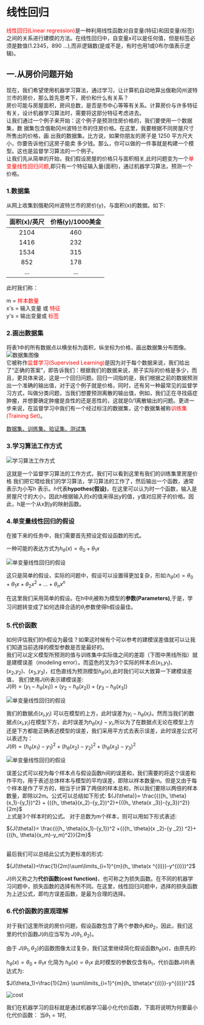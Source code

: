 # 线性回归
<font color=red>线性回归(Linear regression)</font>是一种利用线性函数对自变量(特征)和因变量(标签)之间的关系进行建模的方法。在线性回归中，自变量x可以是任何值，但是标签必须是数值(1.2345，890 ...),而非逻辑数(是或不是，有时也用1或0布尔值表示逻辑)。
## 一.从房价问题开始
现在，我们希望使用机器学习算法，通过学习，让计算机自动地算出俄勒冈州波特兰市的房价，那么首先思考下，房价和什么有关系？</br>
房价可能与房屋面积，房间总数，是否是市中心等等有关系。计算房价与许多特征有关，设计机器学习算法时，需要将这部分特征考虑进去。</br>
让我们通过一个例子来开始：这个例子是预测住房价格的，我们要使用一个数据集，数
据集包含俄勒冈州波特兰市的住房价格。在这里，我要根据不同房屋尺寸所售出的价格，画
出我的数据集。比方说，如果你朋友的房子是 1250 平方尺大小，你要告诉他们这房子能卖
多少钱。那么，你可以做的一件事就是构建一个模型。这也是监督学习算法的一个例子。</br>
让我们先从简单的开始，我们假设房屋的价格只与面积相关,此时问题变为一个<font color=red>单变量线性回归问题</font>,即只有一个特征输入量(面积)，通过机器学习算法，预测一个价格。
### 1.数据集
从网上收集到俄勒冈州波特兰市的房价(y)，与面积(x)的数据。如下:</br>


<div align="center">

 | 面积(x)/英尺 | 价格(y)/1000美金|
 |:-------:|:-------:|
 | 2104 | 460 | 
 | 1416 | 232 |
 | 1534 | 315 |
 | 852  | 178 |
 | ...  | ... |

</div>
此时我们称：</br>

m = <font color=red>样本数量</font></br>
x's   = 输入变量 或 <font color=red>特征</font></br>
y's = 输出变量或 <font color=red>标签</font></br>

### 2.画出数据集
将表1中的所有数据点以横坐标为面积，纵坐标为价格，画出数据集分布图像。</br>
![数据集图像](./img/datapic1.png) </br>
它被称作<font color=red>监督学习(Supervised Learning)</font>是因为对于每个数据来说，我们给出了“正确的答案”，即告诉我们：根据我们的数据来说，房子实际的价格是多少，而且，更具体来说，这是一个回归问题。回归一词指的是，我们根据之前的数据预测出一个准确的输出值，对于这个例子就是价格，同时，还有另一种最常见的监督学习方式，叫做分类问题，当我们想要预测离散的输出值，例如，我们正在寻找癌症肿瘤，并想要确定肿瘤是良性的还是恶性的，这就是0/1离散输出的问题。更进一步来说，在监督学习中我们有一个经过标注的数据集，这个数据集被称<font color=red>训练集(Training Set)</font>。</br>

[数据集、训练集、验证集、测试集](../参数调节/数据集、训练集、验证集、测试集.md)

### 3.学习算法工作方式
![学习算法工作方式](./img/Supervised_Learning.png)

这就是一个监督学习算法的工作方式，我们可以看到这里有我们的训练集里房屋价格
我们把它喂给我们的学习算法，学习算法的工作了，然后输出一个函数，通常表示为小写ℎ
表示。ℎ代表**hypothes(假设)**，在这里可以认为时一个函数，输入是房屋尺寸的大小，因此h根据输入的x的值来得出y的值，y值对应房子的价格。因此，h是一个从x到y的映射函数。

### 4.单变量线性回归的假设

在接下来的任务中，我们需要首先预设定假设函数的形式。</br>

一种可能的表达方式为${{h _ \theta}(x) = {\theta _0} + {\theta _1}x}$


![单变量线性回归的假设](./img/hypothes.png)

这只是简单的假设，实际的问题中，假设可以设置得更加复杂，形如:${h_ \theta }(x)={\theta _0} + {\theta _1}{x} +{\theta _2}{x^2}+...+{\theta _n}{x^n}$ 


在这里我们采用简单的假设。在h中$\theta _i$被称为模型的**参数(Parameters)**,于是，学习问题转变成了如何选择合适的$\theta_i$参数使得h假设最佳。

### 5.代价函数 
如何评估我们的h假设为最佳？如果这时候有个可以参考的建模误差值就可以让我们知道当前选择的模型参数是否是最好的。</br>
我们可以定义模型所预测的值与训练集中实际值之间的差距（下图中黑线所指）就是建模误差（modeling error）。而蓝色的叉为3个实际的样本点($x_1$,$y_1$)、($x_2$,$y_2$)、($x_3$,$y_3$)，红色直线为预测模型${h_ \theta}(x)$,此时我们可以大致算一下建模误差值，
我们使用${J(θ)}$表示建模误差:</br>
${J(\theta)}={({y_1}-{h_ \theta}(x_1))} + {({y_2}-{h_ \theta}(x_2))}+{{({y_3}-{h_ \theta(x _3)})}}$


![单变量线性回归的假设](./img/cost_1.png)


我们的数据点($x_i$,$y_i$) 可以在模型的上方，此时误差为${{y_i}-{h_ \theta}(x_i)}$。然而当我们的数据点($x_i$,$y_i$)在模型下方，此时误差为${{h_ \theta}({x_i}) -{y_i}}$,所以为了在数据点无论在模型上方还是下方都能正确表述模型的误差，我们采用平方式去表示误差，此时误差公式可以表述为：</br>
${J(\theta)}={({h_ \theta}(x_1)-{y_1})^2} + {({h_ \theta}(x_2)-{y_2})^2}+{({h_ \theta(x _3)}-{y_3})^2}$


![单变量线性回归的假设](./img/cost_2.png)


误差公式可以视为每个样本点与假设函数ℎ间的误差和，我们需要的将这个误差和作平均，用于表述总体样本与模型的平均误差，即除以样本数量m。但是又由于每个样本是作了平方的，相当于计算了两倍的样本总和，所以我们要除以两倍的样本数量，即除以2m。公式可以总结如下形式:
${J(\theta)}= \frac{{({h_ \theta}(x_1)-{y_1})^2} + {({h_ \theta}(x_2)-{y_2})^2}+{({h_ \theta(x _3)}-{y_3})^2}}{2m}$
</br>
上式是3个样本时的公式。
对于总数为m个样本，则可以用如下形式表述:

${J(\theta)}= \frac{({h_ \theta}(x_1)-{y_1})^2 +{({h_ \theta}(x _2)-{y _2})
^2}+{({h_ \theta}(x_m)-y_m)^2}}{2m}$

</br>
最后我们可以总结此公式为更标准的形式:

 ${J(\theta)}=\frac{1}{2m}\sum\limits_{i=1}^{m}(h_ \theta(x ^{(i)})-y^{(i)})^2$

${J(\theta)}$又称之为**代价函数(cost function)**，也可称之为损失函数。在不同的机器学习问题中，损失函数的选择有所不同。在这里，线性回归问题中，选择的损失函数为上述公式，即均方误差函数，是最为合理的选择。


### 6.代价函数的直观理解

对于我们这里所说的房价问题，假设函数包含了两个参数$\theta _1$和$\theta _2$，因此，我们这里的代价函数${J(\theta)}$应当写为 ${J(\theta_1,\theta_2)}$。</br>

由于 ${J(\theta_1,\theta_2)}$的函数图像太过复杂，我们这里继续简化假设函数$h_ \theta(x)$，由原先的:

$h_ \theta(x)= \theta _0 + \theta _1 x$
化简为 
$h_\theta (x) = \theta_1x$
此时模型的参数仅含有$\theta _1$，代价函数$J(\theta)$表达式为:


$J(\theta_1)=\frac{1}{2m} \sum\limits_{i=1}^{m}(h_ \theta(x^{(i)})-y^{(i)})^2$


![cost](./img/cost_3.png)

我们在机器学习的目标就是通过机器学习最小化代价函数，下面将说明为何要最小化代价函数：
当$\theta_1 = 1$时,